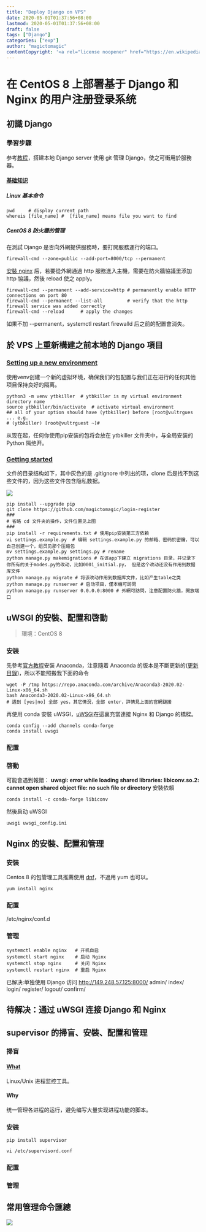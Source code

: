 ```yaml
---
title: "Deploy Django on VPS"
date: 2020-05-01T01:37:56+08:00
lastmod: 2020-05-01T01:37:56+08:00
draft: false
tags: ["Django"]
categories: ["exp"]
author: "magictomagic"
contentCopyright: '<a rel="license noopener" href="https://en.wikipedia.org/wiki/Wikipedia:Text_of_Creative_Commons_Attribution-ShareAlike_3.0_Unported_License" target="_blank">Creative Commons Attribution-ShareAlike License</a>'
---
```


# 在 CentOS 8 上部署基于 Django 和 Nginx 的用户注册登录系统
## 初識 Django
### 學習步驟
  参考[教程][1]，搭建本地 Django server
  使用 git 管理 Django，使之可衝用於服務器。
#### [基础知识][2]
##### Linux 基本命令
```shell
pwd     # display current path
whereis [file_name] #  [file_name] means file you want to find
```
##### CentOS 8 防火牆的管理
在測試 Django 是否向外網提供服務時，要打開服務運行的端口。
```shell
firewall-cmd --zone=public --add-port=8000/tcp --permanent
```
[安裝 nginx][5] 后，若要從外網通過 http 服務進入主機，需要在防火牆協議里添加 http 協議，然後 reload 使之 apply。
```shell
firewall-cmd --permanent --add-service=http # permanently enable HTTP connections on port 80
firewall-cmd --permanent --list-all         # verify that the http firewall service was added correctly
firewall-cmd --reload      # apply the changes
```
如果不加 --permanent，systemctl restart firewalld 后之前的配置會消失。

## 於 VPS 上重新構建之前本地的 Django 項目
### [Setting up a new environment][3]
使用venv创建一个新的虚拟环境，确保我们的包配置与我们正在进行的任何其他项目保持良好的隔离。
```shell
python3 -m venv ytbkiller  # ytbkiller is my virtual environment directory name
source ytbkiller/bin/activate  # activate virtual environment
## all of your option should have (ytbkiller) before [root@vultrgues ... e.g.
# (ytbkiller) [root@vultrguest ~]#
```
从现在起，任何你使用pip安装的包将会放在 ytbkiller 文件夹中，与全局安装的 Python 隔绝开。
### [Getting started][4]
文件的目录结构如下，其中灰色的是 .gitignore 中列出的项，clone 后是找不到这些文件的，因为这些文件包含隐私数据。

![](/img/20200501003050.png)

```shell
pip install --upgrade pip
git clone https://github.com/magictomagic/login-register
###
# 省略 cd 文件夹的操作，文件位置见上图
###
pip install -r requirements.txt # 使用pip安装第三方依赖
vi settings.example.py  # 编辑 settings.example.py 的邮箱、密码於密鑰，可以自己创建一个，组员见那个压缩包
mv settings.example.py settings.py # rename
python manage.py makemigrations # 在该app下建立 migrations 目录，并记录下你所有的关于modes.py的改动，比如0001_initial.py， 但是这个改动还没有作用到数据库文件
python manage.py migrate # 将该改动作用到数据库文件，比如产生table之类
python manage.py runserver # 启动项目，僅本機可訪問
python manage.py runserver 0.0.0.0:8000 # 外網可訪問，注意配置防火牆，開放端口
```

## uWSGI 的安裝、配置和啓動
>環境：CentOS 8

### 安裝
先參考[官方教程][7]安裝 Anaconda，注意隨着 Anaconda 的版本是不斷更新的([更新目錄][8])，所以不能照搬我下面的命令
```shell
wget -P /tmp https://repo.anaconda.com/archive/Anaconda3-2020.02-Linux-x86_64.sh
bash Anaconda3-2020.02-Linux-x86_64.sh
# 遇到 [yes|no] 全部 yes，其它情況，全部 enter，詳情見上面的官網鏈接
```
再使用 conda 安裝 uWSGI，[uWSGI][9]在這裏充當連接 Nginx 和 Django 的橋樑。
```shell
conda config --add channels conda-forge
conda install uwsgi
```
### 配置

### 啓動
可能會遇到報錯：
**uwsgi: error while loading shared libraries: libiconv.so.2: cannot open shared object file: no such file or directory**
安裝依賴
```shell
conda install -c conda-forge libiconv
```
然後启动 uWSGI
```shell
uwsgi uwsgi_config.ini
```

## Nginx 的安裝、配置和管理
### 安裝
Centos 8 的包管理工具推薦使用 [dnf][10]，不過用 yum 也可以。
```shell
yum install nginx
```
### 配置
/etc/nginx/conf.d

### 管理
```shell
systemctl enable nginx   # 开机自启
systemctl start nginx    # 启动 Nginx
systemctl stop nginx     # 关闭 Nginx
systemctl restart nginx  # 重启 Nginx
```

已解决:单独使用 Django 访问
http://149.248.57.125:8000/
admin/
index/
login/
register/
logout/
confirm/

待解决：通过 uWSGI 连接 Django 和 Nginx
-------------------------------------------------------------------------
## supervisor 的掃盲、安裝、配置和管理
### 掃盲
#### [What][15]
Linux/Unix 进程监控工具。
#### Why
统一管理各进程的运行，避免编写大量实现进程功能的脚本。
### 安裝
```shell
pip install supervisor

vi /etc/supervisord.conf
```

### 配置


### 管理



## 常用管理命令匯總



![](/img/Snipaste_2020-05-01_17-59-41.png)


[1]:https://www.liujiangblog.com/course/django/2
[2]:https://www.liujiangblog.com/blog/36/
[3]:https://www.django-rest-framework.org/tutorial/1-serialization/#setting-up-a-new-environment
[4]:https://www.django-rest-framework.org/tutorial/1-serialization/#getting-started
[5]:https://www.digitalocean.com/community/tutorials/how-to-install-nginx-on-centos-8
[6]:https://www.thegeekdiary.com/5-useful-examples-of-firewall-cmd-command/
[7]:https://linuxize.com/post/how-to-install-anaconda-on-centos-8/
[8]:https://repo.anaconda.com/archive/
[9]:https://github.com/conda-forge/uwsgi-feedstock
[10]:https://www.howtoforge.com/centos-8-package-management-with-dnf-on-the-command-line/


[13]:https://www.digitalocean.com/community/tutorials/how-to-serve-django-applications-with-uwsgi-and-nginx-on-centos-7

[15]:http://supervisord.org/introduction.html

